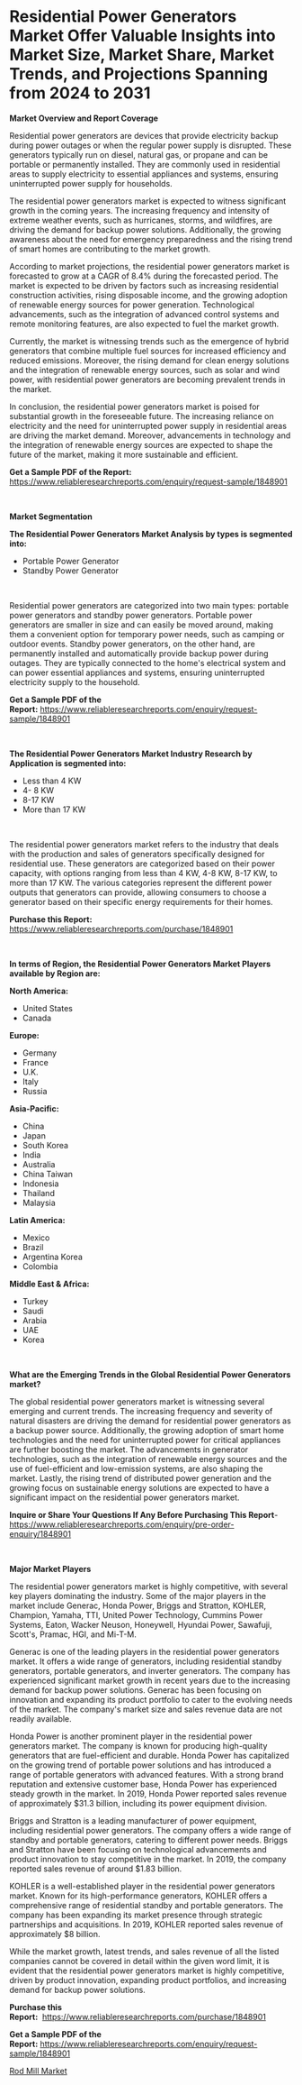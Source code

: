 <p><h1>Residential Power Generators Market Offer Valuable Insights into Market Size, Market Share, Market Trends, and Projections Spanning from 2024 to 2031</h1></p><p><strong>Market Overview and Report Coverage</strong></p>
<p><p>Residential power generators are devices that provide electricity backup during power outages or when the regular power supply is disrupted. These generators typically run on diesel, natural gas, or propane and can be portable or permanently installed. They are commonly used in residential areas to supply electricity to essential appliances and systems, ensuring uninterrupted power supply for households.</p><p>The residential power generators market is expected to witness significant growth in the coming years. The increasing frequency and intensity of extreme weather events, such as hurricanes, storms, and wildfires, are driving the demand for backup power solutions. Additionally, the growing awareness about the need for emergency preparedness and the rising trend of smart homes are contributing to the market growth.</p><p>According to market projections, the residential power generators market is forecasted to grow at a CAGR of 8.4% during the forecasted period. The market is expected to be driven by factors such as increasing residential construction activities, rising disposable income, and the growing adoption of renewable energy sources for power generation. Technological advancements, such as the integration of advanced control systems and remote monitoring features, are also expected to fuel the market growth.</p><p>Currently, the market is witnessing trends such as the emergence of hybrid generators that combine multiple fuel sources for increased efficiency and reduced emissions. Moreover, the rising demand for clean energy solutions and the integration of renewable energy sources, such as solar and wind power, with residential power generators are becoming prevalent trends in the market.</p><p>In conclusion, the residential power generators market is poised for substantial growth in the foreseeable future. The increasing reliance on electricity and the need for uninterrupted power supply in residential areas are driving the market demand. Moreover, advancements in technology and the integration of renewable energy sources are expected to shape the future of the market, making it more sustainable and efficient.</p></p>
<p><strong>Get a Sample PDF of the Report:</strong> <a href="https://www.reliableresearchreports.com/enquiry/request-sample/1848901">https://www.reliableresearchreports.com/enquiry/request-sample/1848901</a></p>
<p>&nbsp;</p>
<p><strong>Market Segmentation</strong></p>
<p><strong>The Residential Power Generators Market Analysis by types is segmented into:</strong></p>
<p><ul><li>Portable Power Generator</li><li>Standby Power Generator</li></ul></p>
<p>&nbsp;</p>
<p><p>Residential power generators are categorized into two main types: portable power generators and standby power generators. Portable power generators are smaller in size and can easily be moved around, making them a convenient option for temporary power needs, such as camping or outdoor events. Standby power generators, on the other hand, are permanently installed and automatically provide backup power during outages. They are typically connected to the home's electrical system and can power essential appliances and systems, ensuring uninterrupted electricity supply to the household.</p></p>
<p><strong>Get a Sample PDF of the Report:</strong>&nbsp;<a href="https://www.reliableresearchreports.com/enquiry/request-sample/1848901">https://www.reliableresearchreports.com/enquiry/request-sample/1848901</a></p>
<p>&nbsp;</p>
<p><strong>The Residential Power Generators Market Industry Research by Application is segmented into:</strong></p>
<p><ul><li>Less than 4 KW</li><li>4- 8 KW</li><li>8-17 KW</li><li>More than 17 KW</li></ul></p>
<p>&nbsp;</p>
<p><p>The residential power generators market refers to the industry that deals with the production and sales of generators specifically designed for residential use. These generators are categorized based on their power capacity, with options ranging from less than 4 KW, 4-8 KW, 8-17 KW, to more than 17 KW. The various categories represent the different power outputs that generators can provide, allowing consumers to choose a generator based on their specific energy requirements for their homes.</p></p>
<p><strong>Purchase this Report:</strong>&nbsp; <a href="https://www.reliableresearchreports.com/purchase/1848901">https://www.reliableresearchreports.com/purchase/1848901</a></p>
<p>&nbsp;</p>
<p><strong>In terms of Region, the Residential Power Generators Market Players available by Region are:</strong></p>
<p>
    <p> <strong> North America: </strong>
        <ul>
            <li>United States</li>
            <li>Canada</li>
        </ul>
        </p> 
    <p> <strong> Europe: </strong>
        <ul>
            <li>Germany</li>
            <li>France</li>
            <li>U.K.</li>
            <li>Italy</li>
            <li>Russia</li>
        </ul>
        </p> 
    <p> <strong> Asia-Pacific: </strong>
        <ul>
            <li>China</li>
            <li>Japan</li>
            <li>South Korea</li>
            <li>India</li>
            <li>Australia</li>
            <li>China Taiwan</li>
            <li>Indonesia</li>
            <li>Thailand</li>
            <li>Malaysia</li>
        </ul>
        </p> 
    <p> <strong> Latin America: </strong>
        <ul>
            <li>Mexico</li>
            <li>Brazil</li>
            <li>Argentina Korea</li>
            <li>Colombia</li>
        </ul>
        </p> 
    <p> <strong> Middle East & Africa: </strong>
        <ul>
            <li>Turkey</li>
            <li>Saudi</li>
            <li>Arabia</li>
            <li>UAE</li>
            <li>Korea</li>
        </ul>
    </p>
    </p>
<p>&nbsp;</p>
<p><strong>What are the Emerging Trends in the Global Residential Power Generators market?</strong></p>
<p><p>The global residential power generators market is witnessing several emerging and current trends. The increasing frequency and severity of natural disasters are driving the demand for residential power generators as a backup power source. Additionally, the growing adoption of smart home technologies and the need for uninterrupted power for critical appliances are further boosting the market. The advancements in generator technologies, such as the integration of renewable energy sources and the use of fuel-efficient and low-emission systems, are also shaping the market. Lastly, the rising trend of distributed power generation and the growing focus on sustainable energy solutions are expected to have a significant impact on the residential power generators market.</p></p>
<p><strong>Inquire or Share Your Questions If Any Before Purchasing This Report</strong>- <a href="https://www.reliableresearchreports.com/enquiry/pre-order-enquiry/1848901">https://www.reliableresearchreports.com/enquiry/pre-order-enquiry/1848901</a></p>
<p>&nbsp;</p>
<p><strong>Major Market Players</strong></p>
<p><p>The residential power generators market is highly competitive, with several key players dominating the industry. Some of the major players in the market include Generac, Honda Power, Briggs and Stratton, KOHLER, Champion, Yamaha, TTI, United Power Technology, Cummins Power Systems, Eaton, Wacker Neuson, Honeywell, Hyundai Power, Sawafuji, Scott's, Pramac, HGI, and Mi-T-M.</p><p>Generac is one of the leading players in the residential power generators market. It offers a wide range of generators, including residential standby generators, portable generators, and inverter generators. The company has experienced significant market growth in recent years due to the increasing demand for backup power solutions. Generac has been focusing on innovation and expanding its product portfolio to cater to the evolving needs of the market. The company's market size and sales revenue data are not readily available.</p><p>Honda Power is another prominent player in the residential power generators market. The company is known for producing high-quality generators that are fuel-efficient and durable. Honda Power has capitalized on the growing trend of portable power solutions and has introduced a range of portable generators with advanced features. With a strong brand reputation and extensive customer base, Honda Power has experienced steady growth in the market. In 2019, Honda Power reported sales revenue of approximately $31.3 billion, including its power equipment division.</p><p>Briggs and Stratton is a leading manufacturer of power equipment, including residential power generators. The company offers a wide range of standby and portable generators, catering to different power needs. Briggs and Stratton have been focusing on technological advancements and product innovation to stay competitive in the market. In 2019, the company reported sales revenue of around $1.83 billion.</p><p>KOHLER is a well-established player in the residential power generators market. Known for its high-performance generators, KOHLER offers a comprehensive range of residential standby and portable generators. The company has been expanding its market presence through strategic partnerships and acquisitions. In 2019, KOHLER reported sales revenue of approximately $8 billion.</p><p>While the market growth, latest trends, and sales revenue of all the listed companies cannot be covered in detail within the given word limit, it is evident that the residential power generators market is highly competitive, driven by product innovation, expanding product portfolios, and increasing demand for backup power solutions.</p></p>
<p><strong>Purchase this Report:</strong>&nbsp;&nbsp;<a href="https://www.reliableresearchreports.com/purchase/1848901">https://www.reliableresearchreports.com/purchase/1848901</a></p>
<p></p>
<p><strong>Get a Sample PDF of the Report:</strong>&nbsp;<a href="https://www.reliableresearchreports.com/enquiry/request-sample/1848901">https://www.reliableresearchreports.com/enquiry/request-sample/1848901</a></p>
<p><p><a href="https://github.com/GroverBarry/Market-Research-Report-List-3/blob/main/rod-mill-market.md">Rod Mill Market</a></p></p>